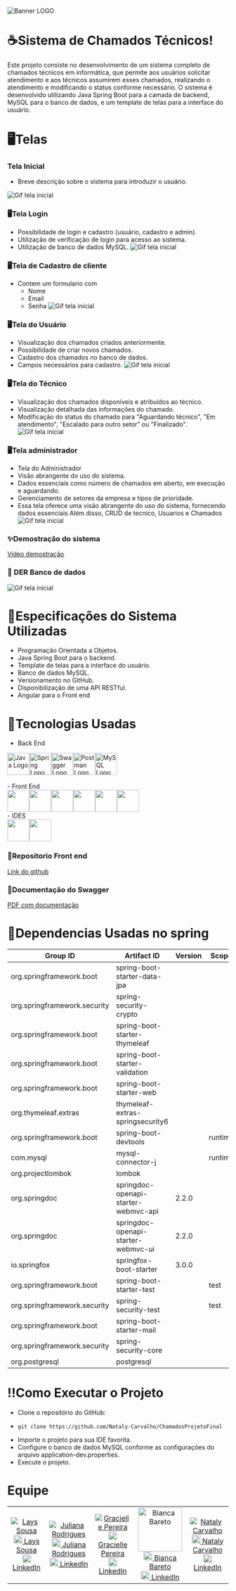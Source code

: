 ![Banner LOGO](https://i.imgur.com/9WAsKpZ.gif)

# ☕Sistema de Chamados Técnicos!

Este projeto consiste no desenvolvimento de um sistema completo de chamados técnicos em informática, que permite aos usuários solicitar atendimento e aos técnicos assumirem esses chamados, realizando o atendimento e modificando o status conforme necessário. O sistema é desenvolvido utilizando Java Spring Boot para a camada de backend, MySQL para o banco de dados, e um template de telas para a interface do usuário.

# 🖥️Telas
### Tela Inicial
- Breve descrição sobre o sistema para introduzir o usuário.


![Gif tela inicial](https://i.imgur.com/wiu3kBx.png)

### 🖥️Tela Login
- Possibilidade de login e cadastro (usuário, cadastro e admin).
- Utilização de verificação de login para acesso ao sistema.
- Utilização de banco de dados MySQL.
![Gif tela inicial](https://i.imgur.com/uj31mFP.png)

### 🖥️Tela de Cadastro de cliente
- Contem um formulario com
  -  Nome
  -  Email
  -  Senha
  ![Gif tela inicial](https://i.imgur.com/kxOeUro.png)
### 🖥️Tela do Usuário
- Visualização dos chamados criados anteriormente.
- Possibilidade de criar novos chamados.
- Cadastro dos chamados no banco de dados.
- Campos necessários para cadastro.
  ![Gif tela inicial](https://i.imgur.com/4fIMqUe.png)

### 🖥️Tela do Técnico
- Visualização dos chamados disponíveis e atribuídos ao técnico.
- Visualização detalhada das informações do chamado.
- Modificação do status do chamado para "Aguardando técnico", "Em atendimento", "Escalado para outro setor" ou "Finalizado".
  ![Gif tela inicial](https://i.imgur.com/QutxQsO.png)

### 🖥️Tela administrador 
- Tela do Administrador
- Visão abrangente do uso do sistema.
- Dados essenciais como número de chamados em aberto, em execução e aguardando.
- Gerenciamento de setores da empresa e tipos de prioridade.
- Essa tela oferece uma visão abrangente do uso do sistema, fornecendo dados
essenciais Além disso, CRUD de tecnico, Usuarios e Chamados
  ![Gif tela inicial](https://i.imgur.com/tSMgwkO.png)

### ✨Demostração do sistema
[Video demostração](https://www.youtube.com/watch?v=7pB_NXm795w&t=1s)


### 🎲 DER Banco de dados
 ![Gif tela inicial](https://i.imgur.com/y7gIgwR.png)


# 🍃Especificações do Sistema Utilizadas
- Programação Orientada a Objetos.
- Java Spring Boot para o backend.
- Template de telas para a interface do usuário.
- Banco de dados MySQL.
- Versionamento no GitHub.
- Disponibilização de uma API RESTful.
- Angular para o Front end

# 🤖Tecnologias Usadas
- Back End
<div style="display: flex; align-items: center;">
  <img src="https://cdn.jsdelivr.net/gh/devicons/devicon@latest/icons/java/java-original.svg" alt="Java Logo" width="50" height="50"/>
  <img src="https://cdn.jsdelivr.net/gh/devicons/devicon@latest/icons/spring/spring-original.svg" alt="Spring Logo" width="50" height="50"/>
  <img src="https://cdn.jsdelivr.net/gh/devicons/devicon@latest/icons/swagger/swagger-original.svg" alt="Swagger Logo" width="50" height="50"/>
  <img src="https://cdn.jsdelivr.net/gh/devicons/devicon@latest/icons/postman/postman-original.svg" alt="Postman Logo" width="50" height="50"/>
  <img src="https://cdn.jsdelivr.net/gh/devicons/devicon@latest/icons/mysql/mysql-original.svg" alt="MySQL Logo" width="50" height="50"/>
</div>
<br>
- Front End
<div style="display: flex; align-items: center;">
<img src="https://cdn.jsdelivr.net/gh/devicons/devicon@latest/icons/angular/angular-original.svg" width="50" height="50"/><img src="https://cdn.jsdelivr.net/gh/devicons/devicon@latest/icons/html5/html5-original.svg" width="50" height="50"/><img src="https://cdn.jsdelivr.net/gh/devicons/devicon@latest/icons/css3/css3-original.svg" width="50" height="50"/><img src="https://cdn.jsdelivr.net/gh/devicons/devicon@latest/icons/bootstrap/bootstrap-original.svg" width="50" height="50"/><img src="https://cdn.jsdelivr.net/gh/devicons/devicon@latest/icons/figma/figma-original.svg" width="50" height="50" /><img src="https://cdn.jsdelivr.net/gh/devicons/devicon@latest/icons/typescript/typescript-original.svg" width="50" height="50" />          
</div>
- IDES
<div style="display: flex; align-items: center;">
<img src="https://cdn.jsdelivr.net/gh/devicons/devicon@latest/icons/intellij/intellij-original.svg" width="50" height="50" /><img src="https://cdn.jsdelivr.net/gh/devicons/devicon@latest/icons/vscode/vscode-original.svg" width="50" height="50" />
</div>         
          

### 💅Repositorio Front end
[Link do github](https://github.com/Nataly-Carvalho/CoffeDesck-front)

### 📑Documentação do Swagger
[PDF com documentação](https://descomplica2-my.sharepoint.com/:b:/g/personal/nataly_2322956_aluno_faculdadedescomplica_com_br/Efaj8JCfFttJrcL6rchqPgABiVptaw_G01yZRySkR4KYPw?e=azQpaJ)

# 🌿Dependencias Usadas no spring
| **Group ID**                        | **Artifact ID**                              | **Version**  | **Scope**  | **Optional** |
|-------------------------------------|----------------------------------------------|--------------|------------|--------------|
| org.springframework.boot            | spring-boot-starter-data-jpa                 |              |            |              |
| org.springframework.security        | spring-security-crypto                       |              |            |              |
| org.springframework.boot            | spring-boot-starter-thymeleaf                |              |            |              |
| org.springframework.boot            | spring-boot-starter-validation               |              |            |              |
| org.springframework.boot            | spring-boot-starter-web                      |              |            |              |
| org.thymeleaf.extras                | thymeleaf-extras-springsecurity6             |              |            |              |
| org.springframework.boot            | spring-boot-devtools                         |              | runtime    | true         |
| com.mysql                           | mysql-connector-j                            |              | runtime    |              |
| org.projectlombok                   | lombok                                       |              |            | true         |
| org.springdoc                       | springdoc-openapi-starter-webmvc-api         | 2.2.0        |            |              |
| org.springdoc                       | springdoc-openapi-starter-webmvc-ui          | 2.2.0        |            |              |
| io.springfox                        | springfox-boot-starter                       | 3.0.0        |            |              |
| org.springframework.boot            | spring-boot-starter-test                     |              | test       |              |
| org.springframework.security        | spring-security-test                         |              | test       |              |
| org.springframework.boot            | spring-boot-starter-mail                     |              |            |              |
| org.springframework.security        | spring-security-core                         |              |            |              |
| org.postgresql                      | postgresql                                   |              |            |              |

# ‼️Como Executar o Projeto
- Clone o repositório do GitHub:
-     git clone https://github.com/Nataly-Carvalho/ChamadosProjetoFinal
- Importe o projeto para sua IDE favorita.
- Configure o banco de dados MySQL conforme as configurações do arquivo application-dev.properties.
- Execute o projeto.
# Equipe
<table>
  <tr>
    <td align="center">
      <a href="https://github.com/laregn">
        <img src="https://avatars.githubusercontent.com/laregn?s=100" alt="Lays Sousa"/><br>
        <img src="https://cdn.jsdelivr.net/gh/devicons/devicon/icons/github/github-original.svg" width="20" height="20" alt="GitHub"/>
        Lays Sousa
      </a><br>
      <a href="https://www.linkedin.com/in/laysregn/">
        <img src="https://cdn.jsdelivr.net/gh/devicons/devicon/icons/linkedin/linkedin-original.svg" width="20" height="20" alt="LinkedIn"/>
        LinkedIn
      </a>
    </td>
    <td align="center">
      <a href="https://github.com/jucrodrigues">
        <img src="https://avatars.githubusercontent.com/jucrodrigues?s=100" alt="Juliana Rodrigues"/><br>
         <img src="https://cdn.jsdelivr.net/gh/devicons/devicon/icons/github/github-original.svg" width="20" height="20" alt="GitHub"/>
        Juliana Rodrigues
      </a><br>
      <a href="https://www.linkedin.com/in/juliana-crodrigues/">
        <img src="https://cdn.jsdelivr.net/gh/devicons/devicon/icons/linkedin/linkedin-original.svg" width="20" height="20" alt="LinkedIn"/>
        LinkedIn
      </a>
    </td>
    <td align="center">
      <a href="https://github.com/Gracielle-Pereira">
        <img src="https://avatars.githubusercontent.com/Gracielle-Pereira?s=100" alt="Gracielle Pereira"/><br>
         <img src="https://cdn.jsdelivr.net/gh/devicons/devicon/icons/github/github-original.svg" width="20" height="20" alt="GitHub"/>
        Gracielle Pereira
      </a><br>
      <a href="https://www.linkedin.com/in/gracielle-pereira/">
        <img src="https://cdn.jsdelivr.net/gh/devicons/devicon/icons/linkedin/linkedin-original.svg" width="20" height="20" alt="LinkedIn"/>
        LinkedIn
      </a>
    </td>
    <td align="center">
      <a href="https://github.com/BiancalBarreto">
        <img src="https://i.imgur.com/7nZB7MD.jpg?s=100" width="100" height="100" alt="Bianca Bareto"/><br>
         <img src="https://cdn.jsdelivr.net/gh/devicons/devicon/icons/github/github-original.svg" width="20" height="20" alt="GitHub"/>
        Bianca Bareto
      </a><br>
      <a href="https://www.linkedin.com/in/biancaleandrobarreto/">
        <img src="https://cdn.jsdelivr.net/gh/devicons/devicon/icons/linkedin/linkedin-original.svg" width="20" height="20" alt="LinkedIn"/>
        LinkedIn
      </a>
    </td>
    <td align="center">
      <a href="https://github.com/Nataly-Carvalho?tab=repositories">
        <img src="https://avatars.githubusercontent.com/Nataly-Carvalho?s=100" alt="Nataly Carvalho"/><br>
         <img src="https://cdn.jsdelivr.net/gh/devicons/devicon/icons/github/github-original.svg" width="20" height="20" alt="GitHub"/>
        Nataly Carvalho
      </a><br>
      <a href="https://www.linkedin.com/in/nataly-carvalho-silva/">
        <img src="https://cdn.jsdelivr.net/gh/devicons/devicon/icons/linkedin/linkedin-original.svg" width="20" height="20" alt="LinkedIn"/>
        LinkedIn
      </a>
    </td>
  </tr>
</table>
